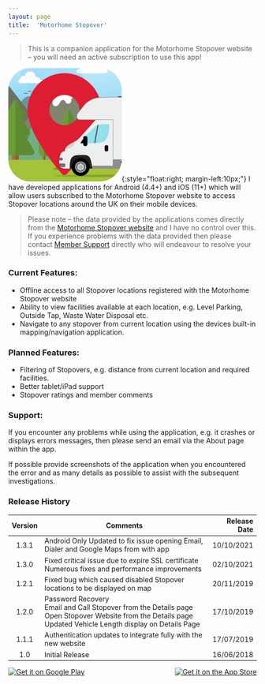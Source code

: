 ```yaml
---
layout: page
title:  'Motorhome Stopover'
---
```

> This is a companion application for the Motorhome Stopover website – you will need an active subscription to use this app!

![motorhome stopover app icon](/assets/images/mhs_app_icon.png){:style="float:right; margin-left:10px;"}
I have developed applications for Android (4.4+) and iOS (11+) which will allow users subscribed to the Motorhome Stopover website to access Stopover locations around the UK on their mobile devices.

> Please note – the data provided by the applications comes directly from the <a href='https://www.motorhomestopover.co.uk/' target='_blank'>Motorhome Stopover website</a> and I have no control over this. If you experience problems with the data provided then please contact <a href='mailto:mail@motorhomestopover.co.uk' subject='Motorhome Stopover Support' target='_blank'>Member Support</a> directly who will endeavour to resolve your issues.

### Current Features:

- Offline access to all Stopover locations registered with the Motorhome Stopover website
- Ability to view facilities available at each location, e.g. Level Parking, Outside Tap, Waste Water Disposal etc.
- Navigate to any stopover from current location using the devices built-in mapping/navigation application.

### Planned Features:

- Filtering of Stopovers, e.g. distance from current location and required facilities.
- Better tablet/iPad support
- Stopover ratings and member comments

### Support:

If you encounter any problems while using the application, e.g. it crashes or displays errors messages, then please send an email via the About page within the app.

If possible provide screenshots of the application when you encountered the error and as many details as possible to assist with the subsequent investigations.

### Release History

|Version|Comments|Release Date|
|:-----:|--------|-----------:|
|1.3.1|Android Only	Updated to fix issue opening Email, Dialer and Google Maps from with app|10/10/2021|
|1.3.0|Fixed critical issue due to expire SSL certificate<br>Numerous fixes and performance improvements|02/10/2021|
|1.2.1|Fixed bug which caused disabled Stopover locations to be displayed on map|20/11/2019|
|1.2.0|Password Recovery<br>Email and Call Stopover from the Details page<br>Open Stopover Website from the Details page<br>Updated Vehicle Length display on Details Page|17/10/2019|
|1.1.1|Authentication updates to integrate fully with the new website|17/07/2019|
|1.0|Initial Release|16/06/2018|

<a href="https://play.google.com/store/apps/details?id=com.onthefencedevelopment.mhs" target="_blank" style="float: left;">
    <img alt="Get it on Google Play" style="height: 100px" src="{{ '/assets/images/get-it-on-google-play.png' | relative_url }}"/>
</a>

<a href="https://apps.apple.com/us/app/motorhome-stopover/id1389793428" target="_blank" style="float: right;">
    <img alt="Get it on the App Store" style="height: 100px" src="{{ '/assets/images/get-it-on-app-store.svg' | relative_url }}"/>
</a>

<div style="clear: both;"></div>